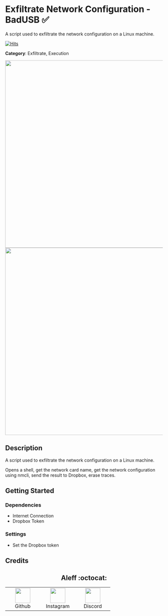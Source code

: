  
# Exfiltrate Network Configuration - BadUSB ✅

A script used to exfiltrate the network configuration on a Linux machine.

[![Hits](https://hits.seeyoufarm.com/api/count/incr/badge.svg?url=https%3A%2F%2Fgithub.com%2Faleff-github%2Fmy-flipper-shits&count_bg=%233C3C3C&title_bg=%233C3C3C&icon=linux.svg&icon_color=%23FFFFFF&title=views&edge_flat=false)](https://github.com/aleff-github/my-flipper-shits)

**Category**: Exfiltrate, Execution

<div align=center>

<img src="https://github.com/aleff-github/my-flipper-shits/blob/main/img/logo-repository-2_0.gif" width="600" /><br><img src="https://github.com/aleff-github/my-flipper-shits/blob/main/img/DISCLAIMER.png" width="600" />

</div>

## Description

A script used to exfiltrate the network configuration on a Linux machine.

Opens a shell, get the network card name, get the network configuration using nmcli, send the result to Dropbox, erase traces.

## Getting Started

### Dependencies

* Internet Connection
* Dropbox Token

### Settings

* Set the Dropbox token

## Credits

<h2 align="center"> Aleff :octocat: </h2>
<div align=center>
<table>
  <tr>
    <td align="center" width="96">
      <a href="https://github.com/aleff-github">
        <img src=https://github.com/aleff-github/aleff-github/blob/main/img/github.png?raw=true width="48" height="48" />
      </a>
      <br>Github
    </td>
    <td align="center" width="96">
      <a href="https://www.instagram.com/alessandro_greco_aka_aleff/">
        <img src=https://github.com/aleff-github/aleff-github/blob/main/img/instagram.png?raw=true width="48" height="48" />
      </a>
      <br>Instagram
    </td>
    <td align="center" width="96">
      <a href="https://www.linkedin.com/in/alessandro-greco-aka-aleff/">
        <img src=https://github.com/aleff-github/aleff-github/blob/main/img/linkedin.png?raw=true width="48" height="48" />
      </a>
      <br>Discord
    </td>
  </tr>
</table>
</div>